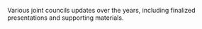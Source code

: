 Various joint councils updates over the years, including finalized presentations and supporting materials.
